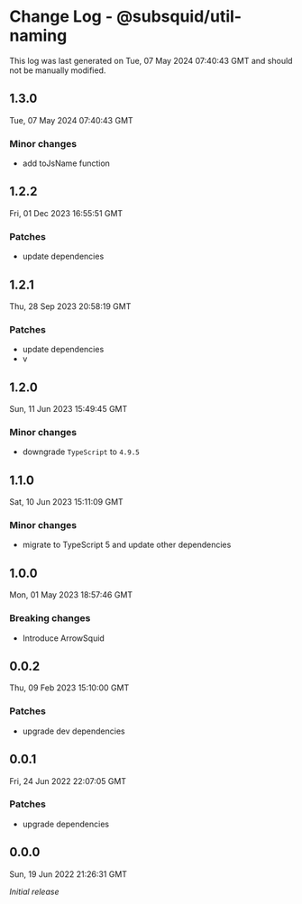 # Change Log - @subsquid/util-naming

This log was last generated on Tue, 07 May 2024 07:40:43 GMT and should not be manually modified.

## 1.3.0
Tue, 07 May 2024 07:40:43 GMT

### Minor changes

- add toJsName function

## 1.2.2
Fri, 01 Dec 2023 16:55:51 GMT

### Patches

- update dependencies

## 1.2.1
Thu, 28 Sep 2023 20:58:19 GMT

### Patches

- update dependencies
- v

## 1.2.0
Sun, 11 Jun 2023 15:49:45 GMT

### Minor changes

- downgrade `TypeScript` to `4.9.5`

## 1.1.0
Sat, 10 Jun 2023 15:11:09 GMT

### Minor changes

- migrate to TypeScript 5 and update other dependencies

## 1.0.0
Mon, 01 May 2023 18:57:46 GMT

### Breaking changes

- Introduce ArrowSquid

## 0.0.2
Thu, 09 Feb 2023 15:10:00 GMT

### Patches

- upgrade dev dependencies

## 0.0.1
Fri, 24 Jun 2022 22:07:05 GMT

### Patches

- upgrade dependencies

## 0.0.0
Sun, 19 Jun 2022 21:26:31 GMT

_Initial release_

